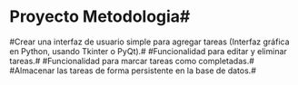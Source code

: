 # Proyecto Metodologia#
#Crear una interfaz de usuario simple para agregar tareas (Interfaz gráfica en Python, usando Tkinter o PyQt).#
#Funcionalidad para editar y eliminar tareas.#
#Funcionalidad para marcar tareas como completadas.#
#Almacenar las tareas de forma persistente en la base de datos.#
